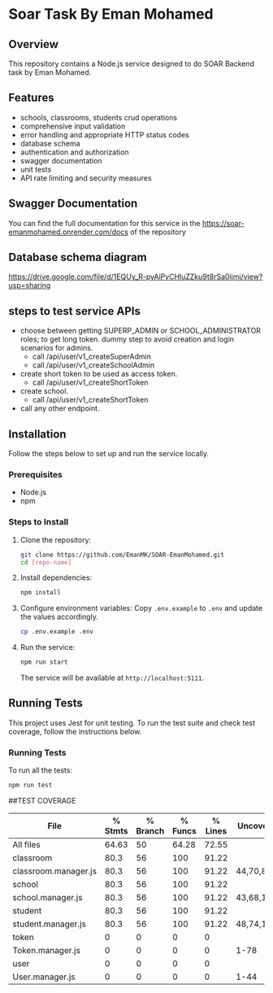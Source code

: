 # Soar Task By Eman Mohamed

## Overview

This repository contains a Node.js service designed to do SOAR Backend task by Eman Mohamed.

## Features
- schools, classrooms, students crud operations
- comprehensive input validation
- error handling and appropriate HTTP status codes
- database schema
- authentication and authorization
- swagger documentation
- unit tests
- API rate limiting and security measures

## Swagger Documentation

You can find the full documentation for this service in the https://soar-emanmohamed.onrender.com/docs of the repository


## Database schema diagram
https://drive.google.com/file/d/1EQUy_R-pyAiPvCHluZZku9t8rSa0ijmj/view?usp=sharing

## steps to test service APIs
- choose between getting SUPERP_ADMIN  or SCHOOL_ADMINISTRATOR roles; to get long token. dummy step to avoid creation and login scenarios for admins.
   - call /api/user/v1_createSuperAdmin
   - call /api/user/v1_createSchoolAdmin
- create short token to be used as access token.
   - call /api/user/v1_createShortToken
- create school.
   - call /api/user/v1_createShortToken
- call any other endpoint.

## Installation

Follow the steps below to set up and run the service locally.

### Prerequisites

- Node.js 
- npm

### Steps to Install

1. Clone the repository:
    ```bash
    git clone https://github.com/EmanMK/SOAR-EmanMohamed.git
    cd [repo-name]
    ```

2. Install dependencies:
    ```bash
    npm install
    ```

3. Configure environment variables:
    Copy `.env.example` to `.env` and update the values accordingly.
    ```bash
    cp .env.example .env
    ```

4. Run the service:
    ```bash
    npm run start
    ```
    The service will be available at `http://localhost:5111`.

## Running Tests

This project uses Jest for unit testing. To run the test suite and check test coverage, follow the instructions below.

### Running Tests

To run all the tests:

```bash
npm run test
```



##TEST COVERAGE

File                   | % Stmts | % Branch | % Funcs | % Lines | Uncovered Line #s 
-----------------------|---------|----------|---------|---------|-------------------
All files              |   64.63 |       50 |   64.28 |   72.55 |                   
 classroom             |    80.3 |       56 |     100 |   91.22 |                   
  classroom.manager.js |    80.3 |       56 |     100 |   91.22 | 44,70,88,122,144  
 school                |    80.3 |       56 |     100 |   91.22 |                   
  school.manager.js    |    80.3 |       56 |     100 |   91.22 | 43,68,101,116,137 
 student               |    80.3 |       56 |     100 |   91.22 |                   
  student.manager.js   |    80.3 |       56 |     100 |   91.22 | 48,74,118,136,156 
 token                 |       0 |        0 |       0 |       0 |                   
  Token.manager.js     |       0 |        0 |       0 |       0 | 1-78              
 user                  |       0 |        0 |       0 |       0 |                   
  User.manager.js      |       0 |        0 |       0 |       0 | 1-44             







